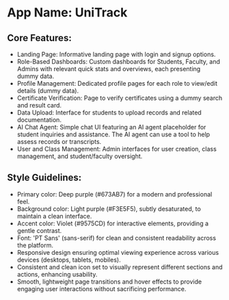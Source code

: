 # **App Name**: UniTrack

## Core Features:

- Landing Page: Informative landing page with login and signup options.
- Role-Based Dashboards: Custom dashboards for Students, Faculty, and Admins with relevant quick stats and overviews, each presenting dummy data.
- Profile Management: Dedicated profile pages for each role to view/edit details (dummy data).
- Certificate Verification: Page to verify certificates using a dummy search and result card.
- Data Upload: Interface for students to upload records and related documentation.
- AI Chat Agent: Simple chat UI featuring an AI agent placeholder for student inquiries and assistance. The AI agent can use a tool to help assess records or transcripts.
- User and Class Management: Admin interfaces for user creation, class management, and student/faculty oversight.

## Style Guidelines:

- Primary color: Deep purple (#673AB7) for a modern and professional feel.
- Background color: Light purple (#F3E5F5), subtly desaturated, to maintain a clean interface.
- Accent color: Violet (#9575CD) for interactive elements, providing a gentle contrast.
- Font: 'PT Sans' (sans-serif) for clean and consistent readability across the platform.
- Responsive design ensuring optimal viewing experience across various devices (desktops, tablets, mobiles).
- Consistent and clean icon set to visually represent different sections and actions, enhancing usability.
- Smooth, lightweight page transitions and hover effects to provide engaging user interactions without sacrificing performance.